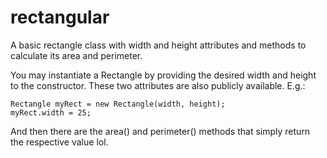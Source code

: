 # rectangular

A basic rectangle class with width and height attributes and methods to calculate its area and perimeter.

You may instantiate a Rectangle by providing the desired width and height to the constructor. These two attributes are also publicly available. E.g.:

```
Rectangle myRect = new Rectangle(width, height);
myRect.width = 25;
```

And then there are the area() and perimeter() methods that simply return the respective value lol.
